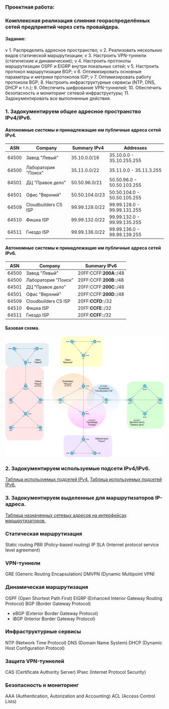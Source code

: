 ### Проектная работа:
### Комплексная реализация слияния геораспределённых сетей предприятий через сеть провайдера.

#### Задание:

v  1. Распределить адресное пространство;
v  2. Реализовать нескольких видов статической маршрутизации;
v  3. Настроить VPN-туннели (статические и динамические);
v  4. Настроить протоколы маршрутизации OSPF и EIGRP внутри локальных сетей;
v  5. Настроить протокол маршрутизации BGP;
v  6. Оптимизировать основные параметры и метрики протоколов IGP;
v  7. Оптимизировать работу протокола BGP;
  8. Настроить инфраструктурные сервисы (NTP, DNS, DHCP и т.п.);
  9. Обеспечить шифрование VPN-туннелей;
  10. Обеспечить безопасность и мониторинг сетевой инфраструктуры;
  11. Задокументировать все выполненные действия.



###  1. Задокументируем общее адресное пространство IPv4/IPv6.

#### Автономные системы и принадлежащие им публичные адреса сетей IPv4.

| ASN | Company | Summary IPv4 | Addresses |
|-----|---------|--------------|-----------|
| 64500 | Завод "Левый" | 35.10.0.0/16 | 35.10.0.0 - 35.10.255.255 |
| 64500 | Лаборатория "Поиск" | 35.11.0.0/22 | 35.11.0.0 - 35.11.3.255 |
| 64501 | ДЦ "Правое дело" | 50.50.96.0/21 | 50.50.96.0 - 50.50.103.255 |
| 64501 | Офис "Верхний" | 50.50.104.0/23 | 50.50.104.0 - 50.50.105.255 |
| 64509 | Cloudbuilders CS ISP | 99.99.128.0/22 | 99.99.128.0 - 99.99.131.255 |
| 64510 | Фишка ISP | 99.99.132.0/22 | 99.99.132.0 - 99.99.135.255 |
| 64511 | Гнездо ISP | 99.99.136.0/22 | 99.99.136.0 - 99.99.139.255 |

#### Автономные системы и принадлежащие им публичные адреса сетей IPv6.

| ASN | Company | Summary IPv6 |
|-----|--------------|--------------|
| 64500 | Завод "Левый" | 20FF:CCFF:**200A**::/48 |
| 64500 | Лаборатория "Поиск" | 20FF:CCFF:**200B**::/48 |
| 64501 | ДЦ "Правое дело" | 20FF:CCFF:**200C**::/48 |
| 64501 | Офис "Верхний" | 20FF:CCFF:**200D**::/48 |
| 64509 | Cloudbuilders CS ISP | 20FF:**CCFD**::/32 |
| 64510 | Фишка ISP | 20FF:**CCFE**::/32 |
| 64511 | Гнездо ISP | 20FF:**CCFF**::/32 |

#### Базовая схема.

![](pics/final_base.png)

###  2. Задокументируем используемые подсети IPv4/IPv6.

[Таблица используемых подсетей IPv4.](docs/subnets_ipv4.md)
[Таблица используемых подсетей IPv6.](docs/subnets_ipv6.md)

###  3. Задокументируем выделенные для маршрутизаторов IP-адреса.

[Таблица назначенных сетевых адресов на интерфейсах маршрутизаторов.](docs/addresses.md)

### Статическая маршрутизация
Static routing
PBR (Policy-based routing)
IP SLA (Internet protocol service level agreement)
### VPN-туннели
GRE (Generic Routing Encapsulation)
DMVPN (Dynamic Multipoint VPN)
### Динамическая маршрутизация
OSPF (Open Shortest Path First)
EIGRP (Enhanced Interior Gateway Routing Protocol)
BGP (Border Gateway Protocol)
 - eBGP (Exterior Border Gateway Protocol)
 - iBGP (Interior Border Gateway Protocol) 
### Инфраструктурные сервисы
NTP (Network Time Protocol)
DNS (Domain Name System)
DHCP (Dynamic Host Configuration Protocol)
### Защита VPN-туннелей
CAS (Certificate Authority Server)
IPsec (Internet Protocol Security)
### Безопасность и мониторинг
AAA (Authentication, Autorization and Accounting)
ACL (Access Control Lists)
